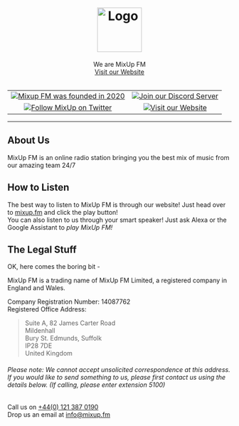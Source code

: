 <h1 align="center">
  <a href="https://github.com/fmmixup">
    <!-- Please provide path to your logo here -->
    <img src="https://mixup.fm/_nuxt/img/newlogo.fa6b9d5.png" alt="Logo" width="100" height="100">
  </a>
</h1>

<div align="center">
  We are MixUp FM
  <br />
  <a href="https://mixup.fm">Visit our Website</a>
</div>
<div align="center">
<br />
<div align="center" style="width:100%; margin-left:auto; margin-right:auto">
<table style="text-align:center; ">
 <tr>
  <td>
   <a href="https://mixup.fm/about/company">
    <img src="https://img.shields.io/badge/founded-2020-green" alt="Mixup FM was founded in 2020">
   </a>
  </td>
  <td>
   <a href="https://mixup.link/discord,">
    <img src="https://img.shields.io/discord/749996411419885598?label=discord" alt="Join our Discord Server">
   </a>
  </td>
 </tr>
 <tr>
  <td>
   <a href="https://twitter.com/wearemixup">
    <img src="https://img.shields.io/twitter/follow/mixup_fm" alt="Follow MixUp on Twitter">
   </a>
  </td>
  <td>
   <a href="https://mixup.fm,">
    <img src="https://img.shields.io/website?url=https%3A%2F%2Fmixup.fm" alt="Visit our Website">
   </a>
  </td>
 </tr>
</table>
</div>
</div>

---

## About Us

MixUp FM is an online radio station bringing you the best mix of music from our amazing team 24/7

## How to Listen

The best way to listen to MixUp FM is through our website! Just head over to [mixup.fm](https://mixup.fm) and click the play button!<br>
You can also listen to us through your smart speaker! Just ask Alexa or the Google Assistant to _play MixUp FM!_

## The Legal Stuff

OK, here comes the boring bit -

MixUp FM is a trading name of MixUp FM Limited, a registered company in England and Wales.

Company Registration Number: 14087762<br>
Registered Office Address:<br>
> Suite A, 82 James Carter Road<br>
> Mildenhall<br>
> Bury St. Edmunds, Suffolk<br>
> IP28 7DE<br>
> United Kingdom

###### Please note: We cannot accept unsolicited correspondence at this address. If you would like to send something to us, please first contact us using the details below. (If calling, please enter extension 5100)

Call us on [+44(0) 121 387 0190](tel:+441213870190)<br>
Drop us an email at [info@mixup.fm](mailto:info@mixup.fm)

